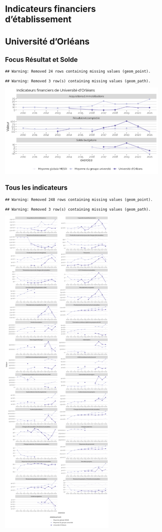 Indicateurs financiers d’établissement
================

# Université d’Orléans

## Focus Résultat et Solde

    ## Warning: Removed 24 rows containing missing values (geom_point).

    ## Warning: Removed 3 row(s) containing missing values (geom_path).

![](université_d_orléans_files/figure-gfm/etab.focus-1.png)<!-- -->

## Tous les indicateurs

    ## Warning: Removed 248 rows containing missing values (geom_point).

    ## Warning: Removed 3 row(s) containing missing values (geom_path).

![](université_d_orléans_files/figure-gfm/etab-1.png)<!-- -->
